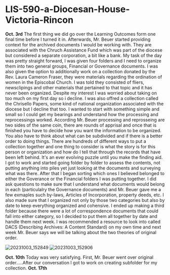 # LIS-590-a-Diocesan-House-Victoria-Rincon

**Oct. 3rd**
The first thing we did go over the Learning Outcomes form one final time before I turned it in. Afterwards, Mr. Beuer started providing context for the archived documents I would be working with. They are associated with the Chruch Assistance Fund which was part of the diocese but considered a separate corporation, a bit like a bank. My task of the day was pretty straight forward, I was given four folders and I need to organize them into two general groups, Financial or Governance documents. I was also given the option to additionally work on a collection donated by the Rev. Laura Cameron Fraser, they were materials regarding the ordination of women in the Episcobal Church. I was told they consisted of fliers, newsclipings and other materials that pertained to that topic and it has never been organized. Despite my interest I was worried about taking on too much on my first day so i decline. I was also offred a collection called the Chrisello Papers, some kind of national organization associated with the diocese but I decline that too. I wanted to start with something simple and small so I could get my bearings and understand how the processing and reprocessings worked. According Mr. Beuer processing and reprosseing are two sides of the same coin, there are rounds of apprisal and once that is finished you have to decide how you want the information to be organized. You also have to think about what can be subdivided and if there is a better order to doing things. There are hundreds of different ways to put a collection together and one thing to consider is what the story is for this person or organization and how do I tell that through the records that have been left behind. It's an ever evolving puzzle until you make the finding aid. 
I got to work and started going folder by folder to assess the contents, not putting anything into piles yet just looking at the documents and surveying what was there. After that I began sorting which ones I believed belonged to either the Goverance or the Financial folders I was putting together. I did ask questions to make sure that I understand what documents would belong in each (particulalry the Governance documents) and Mr. Beuer gave me a few exmaples such by-laws, Articles of Incorporation, property deeds, etc. I also made sure that I organized not only by those two categories but also by date to keep everything organized and cohensive. I ended up making a third folder because there were a lot of correspondence documents that could fall into either category, so I decided to put them all together by date and handle them next week. I was recommended a resource to look into called DACS (Describing Archives: A Content Standard) on my own time and next week Mr. Beuer says we will be talking about the two theories of original order. 

![20231003_152849](https://github.com/rincovi/LIS-590-a-Diocesan-House-Victoria-Rincon/assets/131549576/9375a407-013c-4c41-a108-e0f7b211aeb9)
![20231003_152906](https://github.com/rincovi/LIS-590-a-Diocesan-House-Victoria-Rincon/assets/131549576/d2d40b20-c099-4af9-9e03-580cd6f115ca)

**Oct. 10th**
Today was very satisfying. First, Mr. Beuer went over original order.....After our conversation I got to work on creating subfolder for my collection.
**Oct. 17th**
